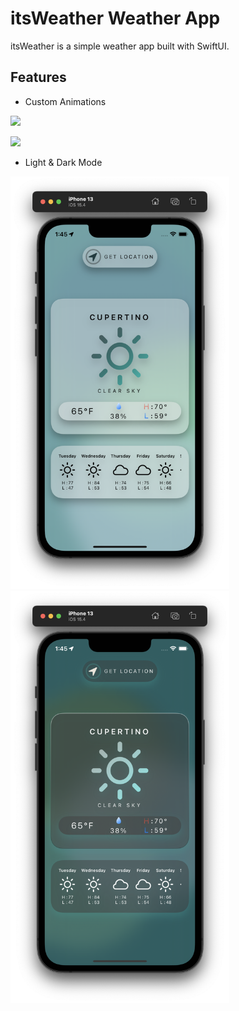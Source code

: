 # itsWeather Weather App

itsWeather is a simple weather app built with SwiftUI.

## Features
* Custom Animations

![](https://media.giphy.com/media/JhuErBmLmNA4gGcHi2/giphy.gif)

![](https://media.giphy.com/media/rO8dbLOck3jteEZTd3/giphy.gif)

* Light & Dark Mode
<p float ="left">
<img src="https://github.com/ChrisKoskiii/SwiftUIProjects/blob/main/images/Screen%20Shot%202022-05-03%20at%201.45.51%20PM.png" alt="lightMode" width="350"/>
<img src="https://github.com/ChrisKoskiii/SwiftUIProjects/blob/main/images/Screen%20Shot%202022-05-03%20at%201.45.58%20PM.png" alt="darkMode" width="350"/>
</p>
